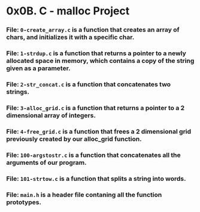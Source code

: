 # 0x0B. C - malloc Project



### File: `0-create_array.c` is a function that creates an array of chars, and initializes it with a specific char.



### File: `1-strdup.c` is a function that returns a pointer to a newly allocated space in memory, which contains a copy of the string given as a parameter.



### File: `2-str_concat.c` is a function that concatenates two strings.



### File: `3-alloc_grid.c` is a function that returns a pointer to a 2 dimensional array of integers.



### File: `4-free_grid.c` is a function that frees a 2 dimensional grid previously created by our alloc_grid function.



### File: `100-argstostr.c` is a function that concatenates all the arguments of our program.



### File: `101-strtow.c` is a function that splits a string into words.



### File: `main.h` is a header file contaning all the function prototypes.
